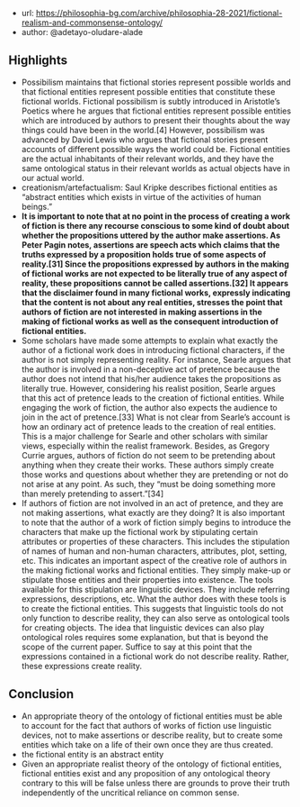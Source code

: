 
- url: https://philosophia-bg.com/archive/philosophia-28-2021/fictional-realism-and-commonsense-ontology/
- author: @adetayo-oludare-alade

## Highlights

- Possibilism maintains that fictional stories represent possible worlds and that fictional entities represent possible entities that constitute these fictional worlds. Fictional possibilism is subtly introduced in Aristotle’s Poetics where he argues that fictional entities represent possible entities which are introduced by authors to present their thoughts about the way things could have been in the world.[4] However, possibilism was advanced by David Lewis who argues that fictional stories present accounts of different possible ways the world could be. Fictional entities are the actual inhabitants  of their relevant worlds, and they have the same ontological status in their relevant worlds as actual objects have in our actual world.
- creationism/artefactualism: Saul Kripke describes fictional entities as “abstract entities which exists in virtue of the activities of human beings.”
- **It is important to note that at no point in the process of creating a work of fiction is there any recourse conscious to some kind of doubt about whether the propositions uttered by the author make assertions. As Peter Pagin notes, assertions are speech acts which claims that the truths expressed by a proposition holds true of some aspects of reality.[31] Since the propositions expressed by authors in the making of fictional works are not expected to be literally true of any aspect of reality, these propositions cannot be called assertions.[32] It appears that the disclaimer found in many fictional works, expressly indicating that the content is not about any real entities, stresses the point that authors of fiction are not interested in making assertions in the making of fictional works as well as the consequent introduction of fictional entities.**
- Some scholars have made some attempts to explain what exactly the author of a fictional work does in introducing fictional characters, if the author is not simply representing reality. For instance, Searle argues that the author is involved in a non-deceptive act of pretence because the author does not intend that his/her audience takes the propositions as literally true. However, considering his realist position, Searle argues that this act of pretence leads to the creation of fictional entities. While engaging the work of fiction, the author also expects the audience to join in the act of pretence.[33] What is not clear from Searle’s account is how an ordinary act of pretence leads to  the creation of real entities. This is a major challenge for Searle and other scholars with similar views, especially within the realist framework. Besides, as Gregory Currie argues, authors of fiction do not seem to be pretending about anything when they create their works. These authors simply create those works and questions about whether they are pretending or not do not arise at any point. As such, they “must be doing something more than merely pretending to assert.”[34]
- If authors of fiction are not involved in an act of pretence, and they are not making assertions, what exactly are they doing? It is also important to note that the author of a work of fiction simply begins to introduce the characters that make up the fictional work by stipulating certain attributes or properties of these characters. This includes the stipulation of names of human and non-human characters, attributes, plot, setting, etc. This indicates an important aspect of the creative role of authors in the making fictional works and fictional entities. They simply make-up or stipulate those entities and their properties into existence. The tools available for this stipulation are linguistic devices. They include referring expressions, descriptions, etc. What the author does with these tools is to create the fictional entities. This suggests that linguistic tools do not only function to describe reality, they can also serve as ontological tools for creating objects. The idea that linguistic devices can also play ontological roles requires some explanation, but that is beyond the scope of the current paper. Suffice to say at this point that the expressions contained in a fictional work do not describe reality. Rather, these expressions create reality.

## Conclusion

- An appropriate theory of the ontology of fictional entities must be able to account for the fact that authors of works of fiction use linguistic devices, not to make assertions or describe reality, but to create some entities which take on a life of their own once they are thus created.
- the fictional entity is an abstract entity
- Given an appropriate realist theory of the ontology of fictional entities, fictional entities exist and any proposition of any ontological theory contrary to this will be false unless there are grounds to prove their truth independently of the uncritical reliance on common sense.